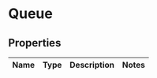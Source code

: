 # Queue

## Properties
Name | Type | Description | Notes
------------ | ------------- | ------------- | -------------
